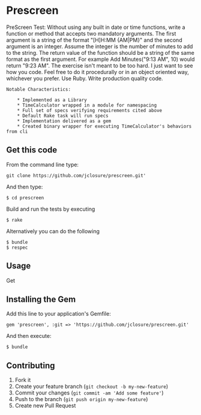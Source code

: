# Prescreen

PreScreen Test:
Without using any built in date or time functions, write a function or method that accepts two mandatory arguments. The first argument is a string of the format "[H]H:MM {AM|PM}" and the second argument is an integer. Assume the integer is the number of minutes to add to the string. The return value of the function should be a string of the same format as the first argument. For example Add Minutes("9:13 AM", 10) would return "9:23 AM". The exercise isn't meant to be too hard. I just want to see how you code. Feel free to do it procedurally or in an object oriented way, whichever you prefer. Use Ruby. Write production quality code.

	Notable Characteristics:

		* Implemented as a Library
		* TimeCalculator wrapped in a module for namespacing
		* Full set of specs verifying requirements cited above
		* Default Rake task will run specs
		* Implementation delivered as a gem
		* Created binary wrapper for executing TimeCalculator's behaviors from cli

## Get this code

From the command line type:

    git clone https://github.com/jclosure/prescreen.git'

And then type:

    $ cd prescreen

Build and run the tests by executing

    $ rake

Alternatively you can do the following

	$ bundle
	$ respec

## Usage

Get 

## Installing the Gem

Add this line to your application's Gemfile:

    gem 'prescreen', :git => 'https://github.com/jclosure/prescreen.git'

And then execute:

    $ bundle

## Contributing

1. Fork it
2. Create your feature branch (`git checkout -b my-new-feature`)
3. Commit your changes (`git commit -am 'Add some feature'`)
4. Push to the branch (`git push origin my-new-feature`)
5. Create new Pull Request
